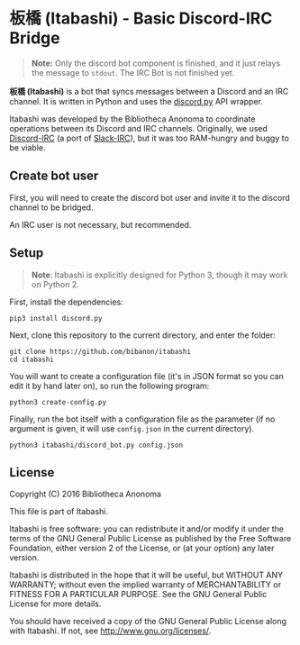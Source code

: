 板橋 (Itabashi) - Basic Discord-IRC Bridge
===========================================

> **Note:** Only the discord bot component is finished, and it just relays the message to `stdout`. The IRC Bot is not finished yet.

**板橋 (Itabashi)** is a bot that syncs messages between a Discord and an IRC channel. It is written in Python and uses the [discord.py](https://github.com/Rapptz/discord.py) API wrapper.

Itabashi was developed by the Bibliotheca Anonoma to coordinate operations between its Discord and IRC channels. Originally, we used [Discord-IRC](https://github.com/reactiflux/discord-irc) (a port of [Slack-IRC](https://github.com/ekmartin/slack-irc)), but it was too RAM-hungry and buggy to be viable.

## Create bot user

First, you will need to create the discord bot user and invite it to the discord channel to be bridged. 

An IRC user is not necessary, but recommended.

## Setup

> **Note**: Itabashi is explicitly designed for Python 3, though it may work on Python 2.

First, install the dependencies:

```
pip3 install discord.py 
```

Next, clone this repository to the current directory, and enter the folder:

```
git clone https://github.com/bibanon/itabashi
cd itabashi
```

You will want to create a configuration file (it's in JSON format so you can edit it by hand later on), so run the following program:

```
python3 create-config.py
```

Finally, run the bot itself with a configuration file as the parameter (if no argument is given, it will use `config.json` in the current directory).

```
python3 itabashi/discord_bot.py config.json
```

## License

Copyright (C) 2016 Bibliotheca Anonoma

This file is part of Itabashi.

Itabashi is free software: you can redistribute it and/or modify
it under the terms of the GNU General Public License as published by
the Free Software Foundation, either version 2 of the License, or
(at your option) any later version.

Itabashi is distributed in the hope that it will be useful,
but WITHOUT ANY WARRANTY; without even the implied warranty of
MERCHANTABILITY or FITNESS FOR A PARTICULAR PURPOSE.  See the
GNU General Public License for more details.

You should have received a copy of the GNU General Public License
along with Itabashi. If not, see <http://www.gnu.org/licenses/>.